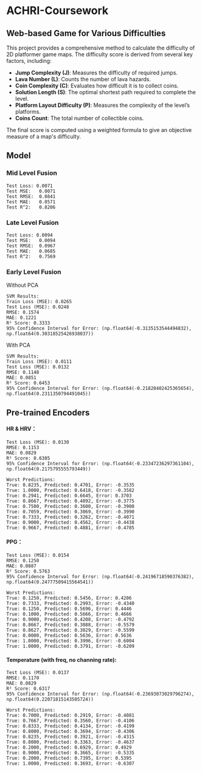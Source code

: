 # ACHRI-Coursework

## Web-based Game for Various Difficulties

This project provides a comprehensive method to calculate the difficulty of 2D platformer game maps. The difficulty score is derived from several key factors, including:

- **Jump Complexity (J)**: Measures the difficulty of required jumps.
- **Lava Number (L)**: Counts the number of lava hazards.
- **Coin Complexity (C)**: Evaluates how difficult it is to collect coins.
- **Solution Length (S)**: The optimal shortest path required to complete the level.
- **Platform Layout Difficulty (P)**: Measures the complexity of the level’s platforms.
- **Coins Count**: The total number of collectible coins.

The final score is computed using a weighted formula to give an objective measure of a map's difficulty.


## Model

### Mid Level Fusion
```
Test Loss: 0.0071
Test MSE:   0.0071
Test RMSE:  0.0841
Test MAE:   0.0571
Test R^2:   0.8206
```

### Late Level Fusion
```
Test Loss: 0.0094
Test MSE:   0.0094
Test RMSE:  0.0967
Test MAE:   0.0685
Test R^2:   0.7569
```

### Early Level Fusion
Without PCA
```
SVM Results:
Train Loss (MSE): 0.0265
Test Loss (MSE): 0.0248
RMSE: 0.1574
MAE: 0.1221
R² Score: 0.3333
95% Confidence Interval for Error: (np.float64(-0.3135153544494832), np.float64(0.30318525426938037))
```

With PCA
```
SVM Results:
Train Loss (MSE): 0.0111
Test Loss (MSE): 0.0132
RMSE: 0.1148
MAE: 0.0851
R² Score: 0.6453
95% Confidence Interval for Error: (np.float64(-0.21820402425365654), np.float64(0.2311350794491045))
```

## Pre-trained Encoders

#### HR & HRV：
```
Test Loss (MSE): 0.0130
RMSE: 0.1153
MAE: 0.0829
R² Score: 0.6305
95% Confidence Interval for Error: (np.float64(-0.23347236297361104), np.float64(0.2175795555793449))

Worst Predictions:
True: 0.8235, Predicted: 0.4701, Error: -0.3535
True: 1.0000, Predicted: 0.6418, Error: -0.3582
True: 0.2941, Predicted: 0.6645, Error: 0.3703
True: 0.8667, Predicted: 0.4892, Error: -0.3775
True: 0.7500, Predicted: 0.3600, Error: -0.3900
True: 0.7059, Predicted: 0.3069, Error: -0.3990
True: 0.7333, Predicted: 0.3262, Error: -0.4071
True: 0.9000, Predicted: 0.4562, Error: -0.4438
True: 0.9667, Predicted: 0.4881, Error: -0.4785
```

#### PPG：
```
Test Loss (MSE): 0.0154
RMSE: 0.1250
MAE: 0.0887
R² Score: 0.5763
95% Confidence Interval for Error: (np.float64(-0.24196718590376382), np.float64(0.24777509415564541))

Worst Predictions:
True: 0.1250, Predicted: 0.5456, Error: 0.4206
True: 0.7333, Predicted: 0.2993, Error: -0.4340
True: 0.1250, Predicted: 0.5696, Error: 0.4446
True: 0.1000, Predicted: 0.5666, Error: 0.4666
True: 0.9000, Predicted: 0.4208, Error: -0.4792
True: 0.8667, Predicted: 0.3088, Error: -0.5579
True: 0.8627, Predicted: 0.3029, Error: -0.5599
True: 0.0000, Predicted: 0.5636, Error: 0.5636
True: 1.0000, Predicted: 0.3996, Error: -0.6004
True: 1.0000, Predicted: 0.3791, Error: -0.6209
```

#### Temperature (with freq, no channing rate):
```
Test Loss (MSE): 0.0137
RMSE: 0.1170
MAE: 0.0829
R² Score: 0.6317
95% Confidence Interval for Error: (np.float64(-0.23693073029796274), np.float64(0.22071815143505724))

Worst Predictions:
True: 0.7000, Predicted: 0.2919, Error: -0.4081
True: 0.7667, Predicted: 0.3560, Error: -0.4106
True: 0.8333, Predicted: 0.4134, Error: -0.4199
True: 0.8000, Predicted: 0.3694, Error: -0.4306
True: 0.8235, Predicted: 0.3921, Error: -0.4315
True: 0.8000, Predicted: 0.3363, Error: -0.4637
True: 0.2000, Predicted: 0.6929, Error: 0.4929
True: 0.9000, Predicted: 0.3665, Error: -0.5335
True: 0.2000, Predicted: 0.7395, Error: 0.5395
True: 1.0000, Predicted: 0.3693, Error: -0.6307
```
